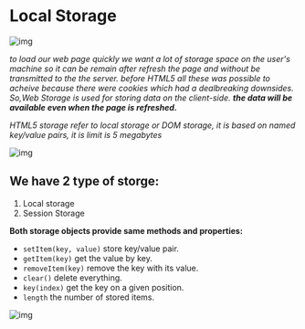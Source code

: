 # Local Storage 

![img](https://i2.wp.com/programmingwithmosh.com/wp-content/uploads/2018/12/localstorage3.gif?fit=600%2C299&ssl=1)


*to load our web page quickly we want a lot of storage space on the user's machine so it can be remain after refresh the page and without be transmitted to the the server. before HTML5 all these was possible to acheive because there were cookies which had a dealbreaking downsides. So,Web Storage is used for storing data on the client-side.* ***the data will be available even when the page is refreshed.***

*HTML5 storage refer to local storage or DOM storage, it is based on named key/value pairs, it is limit is 5 megabytes*

![img](https://miro.medium.com/max/2020/1*bXzZ7ModnCiI2PzCOMaxtQ.png)

## We have 2 type of storge:
1. Local storage
2. Session Storage




 **Both storage objects provide same methods and properties:**

* `setItem(key, value)` store key/value pair.
* `getItem(key)` get the value by key.
* `removeItem(key)` remove the key with its value.
* `clear()` delete everything.
* `key(index)` get the key on a given position. 
* `length` the number of stored items.





![img](https://www.programmersought.com/imgrdrct/https://img-blog.csdn.net/20180424141815302?watermark/2/text/aHR0cHM6Ly9ibG9nLmNzZG4ubmV0L3FxXzM3ODYwOTMw/font/5a6L5L2T/fontsize/400/fill/I0JBQkFCMA==/dissolve/70)
